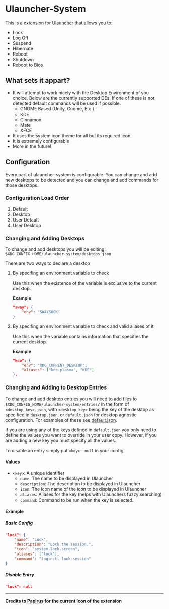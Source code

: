 # Ulauncher-System

This is a extension for [Ulauncher](https://ulauncher.io/) that allows you to:

* Lock
* Log Off
* Suspend
* Hibernate
* Reboot
* Shutdown
* Reboot to Bios

## What sets it appart?

* It will attempt to work nicely with the Desktop Environment of you choice. Below are the currently supported DEs.
  If one of these is not detected default commands will be used if possible.
  * GNOME Based (Unity, Gnome, Etc.)
  * KDE
  * Cinnamon
  * Mate
  * XFCE
* It uses the system icon theme for all but its required icon.
* It is extremely configurable
* More in the future!

## Configuration

Every part of ulauncher-system is configurable. You can change and add new desktops to be detected and you can change and add commands for those desktops.

### Configuration Load Order

1. Default
2. Desktop
3. User Default
4. User Desktop

### Changing and Adding Desktops

To change and add desktops you will be editing: `$XDG_CONFIG_HOME/ulauncher-system/desktops.json`

There are two ways to declare a desktop

1. By specifing an environment variable to check

    Use this when the existence of the variable is exclusive to the current desktop.

    **Example**

    ```json
    "sway": {
        "env": "SWAYSOCK"
    }
    ```

2. By specifing an environment variable to check and valid aliases of it

    Use this when the variable contains information that specifies the current desktop.

    **Example**

    ```json
    "kde": {
        "env": "XDG_CURRENT_DESKTOP",
        "aliases": ["kde-plasma", "KDE"]
    },
    ```

### Changing and Adding to Desktop Entries

To change and add desktop entries you will need to add files to `$XDG_CONFIG_HOME/ulauncher-system/entries/` in the form of `<desktop_key>.json`, with `<desktop_key>` being the key of the desktop as specified in `desktop.json`, or `default.json` for desktop agnostic configuration. For examples of these see [default.json](https://github.com/iboyperson/ulauncher-system/blob/master/entries/default.json).

If you are using any of the keys defined in `default.json` you only need to define the values you want to override in your user copy. However, if you are adding a new key you must specify all the values.

To disable an entry simply put `<key>: null` in your config.

#### Values

* `<key>`: A unique identifier
  * `name`: The name to be displayed in Ulauncher
  * `description`: The description to be displayed in Ulauncher
  * `icon`: The icon name of the icon to be displayed in Ulauncher
  * `aliases`: Aliases for the key (helps with Ulaunchers fuzzy searching)
  * `command`: Command to be run when the key is selected.

#### Example

##### Basic Config

```json
"lock": {
    "name": "Lock",
    "description": "Lock the session.",
    "icon": "system-lock-screen",
    "aliases": ["lock"],
    "command": "loginctl lock-session"
}
```

##### Disable Entry

```json
"lock": null
```

---

**Credits to [Papirus](https://github.com/PapirusDevelopmentTeam/papirus-icon-theme) for the current Icon of the extension**
